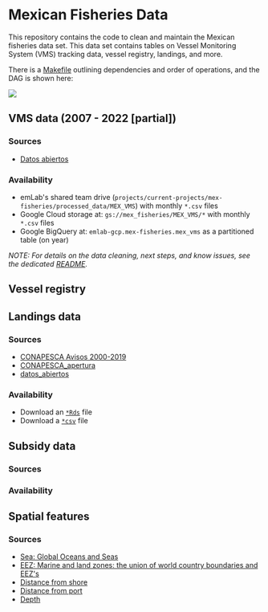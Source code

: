 # Mexican Fisheries Data

This repository contains the code to clean and maintain the Mexican fisheries data set. This data set contains tables on Vessel Monitoring System (VMS) tracking data, vessel registry, landings, and more.

There is a [Makefile](Makefile) outlining dependencies and order of operations, and the DAG is shown here:

![](workflow.png)

## VMS data (2007 - 2022 [partial])

### Sources

- [Datos abiertos](https://datos.gob.mx/busca/dataset/localizacion-y-monitoreo-satelital-de-embarcaciones-pesqueras)

### Availability

- emLab's shared team drive (`projects/current-projects/mex-fisheries/processed_data/MEX_VMS`) with monthly `*.csv` files
- Google Cloud storage at: `gs://mex_fisheries/MEX_VMS/*` with monthly `*.csv` files
- Google BigQuery at: `emlab-gcp.mex-fisheries.mex_vms` as a partitioned table (on year)

_NOTE: For details on the data cleaning, next steps, and know issues, see the dedicated [README](/scripts/vms)._

## Vessel registry

## Landings data

### Sources

- [CONAPESCA Avisos 2000-2019]()
- [CONAPESCA_apertura](https://conapesca.gob.mx/wb/cona/avisos_arribo_cosecha_produccion)
- [datos_abiertos](https://datos.gob.mx/busca/dataset/produccion-pesquera)

### Availability

- Download an [`*Rds`]() file
- Download a [`*csv`]() file

## Subsidy data

### Sources

### Availability

## Spatial features

### Sources

- [Sea: Global Oceans and Seas](https://www.marineregions.org/sources.php)
- [EEZ: Marine and land zones: the union of world country boundaries and EEZ's](https://www.marineregions.org/sources.php)
- [Distance from shore](https://gmed.auckland.ac.nz/download.html)
- [Distance from port](https://gmed.auckland.ac.nz/download.html)
- [Depth](https://gmed.auckland.ac.nz/download.html)
